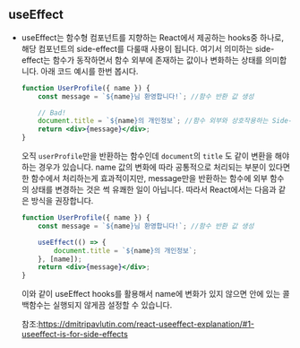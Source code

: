 ## useEffect

-   useEffect는 함수형 컴포넌트를 지향하는 React에서 제공하는 hooks중 하나로, 해당 컴포넌트의 side-effect를 다룰때 사용이 됩니다. 여기서 의미하는 side-effect는 함수가 동작하면서 함수 외부에 존재하는 값이나 변화하는 상태를 의미합니다. 아래 코드 예시를 한번 봅시다.

    ```jsx
    function UserProfile({ name }) {
        const message = `${name}님 환영합니다!`; //함수 반환 값 생성

        // Bad!
        document.title = `${name}의 개인정보`; //함수 외부와 상호작용하는 Side-effect 코드
        return <div>{message}</div>;
    }
    ```

    오직 `userProfile`만을 반환하는 함수인데 `document`의 `title` 도 같이 변환을 해야하는 경우가 있습니다. name 값의 변화에 따라 공통적으로 처리되는 부분이 있다면 한 함수에서 처리하는게 효과적이지만, message만을 반환하는 함수에 외부 함수의 상태를 변경하는 것은 썩 유쾌한 일이 아닙니다. 따라서 React에서는 다음과 같은 방식을 권장합니다.

    ```jsx
    function UserProfile({ name }) {
        const message = `${name}님 환영합니다!`; //함수 반환 값 생성

        useEffect(() => {
            document.title = `${name}의 개인정보`;
        }, [name]);
        return <div>{message}</div>;
    }
    ```

    이와 같이 useEffect hooks를 활용해서 name에 변화가 있지 않으면 안에 있는 콜백함수는 실행되지 않게끔 설정할 수 있습니다.

    참조:https://dmitripavlutin.com/react-useeffect-explanation/#1-useeffect-is-for-side-effects
